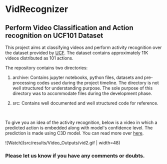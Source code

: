 # VidRecognizer

## Perform Video Classification and Action recognition on UCF101 Dataset

This project aims at classifying videos and perform activity recognition over the dataset provided by [UCF](https://www.crcv.ucf.edu/data/UCF101.php). The dataset contains approximately 11K videos distributed as 101 actions.<br/>

The repository contains two directories: <br/>

1. archive: Contains jupyter notebooks, python files, datasets and pre-processing codes used during the project timeline. The directory is not well structured for understanding purpose. The sole purpose of this directory was to accommodate files during the development phase.

2. src: Contains well documented and well structured code for reference. 
<br/>

To give you an idea of the activity recognition, below is a video in which a predicted action is embedded along with model's confidence level. The prediction is made using C3D model. You can read more over [here](src/README.md).

![Watch](src/results/Video_Outputs/vid2.gif | width=48)

### Please let us know if you have any comments or doubts.
